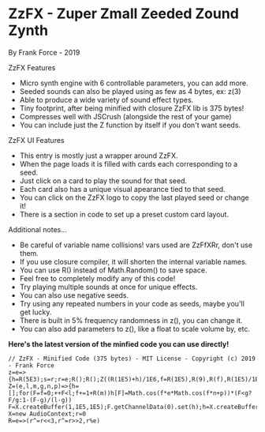 # ZzFX - Zuper Zmall Zeeded Zound Zynth
By Frank Force - 2019

ZzFX Features
- Micro synth engine with 6 controllable parameters, you can add more.
- Seeded sounds can also be played using as few as 4 bytes, ex: z(3)
- Able to produce a wide variety of sound effect types.
- Tiny footprint, after being minified with closure ZzFX lib is 375 bytes!
- Compresses well with JSCrush (alongside the rest of your game)
- You can include just the Z function by itself if you don't want seeds.

ZzFX UI Features
- This entry is mostly just a wrapper around ZzFX.
- When the page loads it is filled with cards each corresponding to a seed.
- Just click on a card to play the sound for that seed.
- Each card also has a unique visual apearance tied to that seed.
- You can click on the ZzFX logo to copy the last played seed or change it!
- There is a section in code to set up a preset custom card layout.

Additional notes...
- Be careful of variable name collisions! vars used are ZzFfXRr, don't use them.
- If you use closure compiler, it will shorten the internal variable names.
- You can use R() instead of Math.Random() to save space.
- Feel free to completely modify any of this code!
- Try playing multiple sounds at once for unique effects.
- You can also use negative seeds.
- Try using any repeated numbers in your code as seeds, maybe you'll get lucky.
- There is built in 5% frequency randomness in z(), you can change it.
- You can also add parameters to z(), like a float to scale volume by, etc.

**Here's the latest version of the minfied code you can use directly!**

```
// ZzFX - Minified Code (375 bytes) - MIT License - Copyright (c) 2019 - Frank Force
z=e=>{h=R(5E3);s=r;r=e;R();R();Z((R(1E5)+h)/1E6,f=R(1E5),R(9),R(f),R(1E5)/1E9,R(1E5));r=s}
Z=(e,l,m,g,n,p)=>{h=[];for(F=f=0;++F<l;f+=1+R(m))h[F]=Math.cos(f*e*Math.cos(f*n+p))*(F<g?F/g:1-(F-g)/(l-g))
F=X.createBuffer(1,1E5,1E5);F.getChannelData(0).set(h);h=X.createBufferSource();h.buffer=F;h.connect(X.destination);h.start()}
X=new AudioContext;r=0
R=e=>(r^=r<<3,r^=r>>2,r%e)
```
